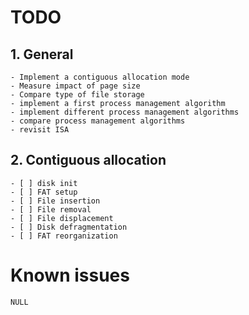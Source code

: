 # TODO

## 1. General
    - Implement a contiguous allocation mode
    - Measure impact of page size
    - Compare type of file storage
    - implement a first process management algorithm
    - implement different process management algorithms
    - compare process management algorithms
    - revisit ISA
## 2. Contiguous allocation
    - [ ] disk init 
    - [ ] FAT setup
    - [ ] File insertion
    - [ ] File removal
    - [ ] File displacement
    - [ ] Disk defragmentation
    - [ ] FAT reorganization

# Known issues

```NULL```
